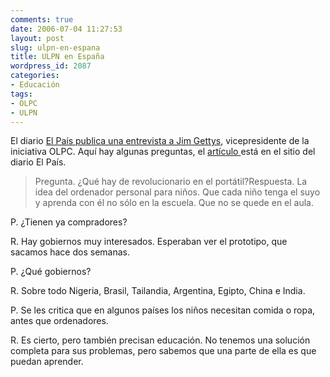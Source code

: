 ```yaml
---
comments: true
date: 2006-07-04 11:27:53
layout: post
slug: ulpn-en-espana
title: ULPN en España
wordpress_id: 2087
categories:
- Educación
tags:
- OLPC
- ULPN
---
```


El diario [El País publica una entrevista a Jim Gettys](http://web.archive.org/web/20090426080956/http://www.elpais.es/articulo/sociedad/ordenador/barato/ninos/Tercer/Mundo/llega/2007/elpportec/20060629elpepisoc_12/Tes/), vicepresidente de la iniciativa OLPC.
Aquí hay algunas preguntas, el [artículo ](http://web.archive.org/web/20090426080956/http://www.elpais.es/articulo/sociedad/ordenador/barato/ninos/Tercer/Mundo/llega/2007/elpportec/20060629elpepisoc_12/Tes/)está en el sitio del diario El País.


> Pregunta. ¿Qué hay de revolucionario en el portátil?Respuesta. La idea del ordenador personal para niños. Que cada niño tenga el suyo y aprenda con él no sólo en la escuela. Que no se quede en el aula.

P. ¿Tienen ya compradores?

R. Hay gobiernos muy interesados. Esperaban ver el prototipo, que sacamos hace dos semanas.

P. ¿Qué gobiernos?

R. Sobre todo Nigeria, Brasil, Tailandia, Argentina, Egipto, China e India.

P. Se les critica que en algunos países los niños necesitan comida o ropa, antes que ordenadores.

R. Es cierto, pero también precisan educación. No tenemos una solución completa para sus problemas, pero sabemos que una parte de ella es que puedan aprender.



